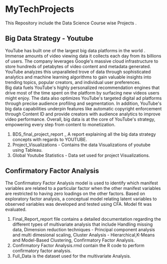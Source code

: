 # MyTechProjects
This Repository include the Data Science Course wise Projects .
## Big Data Strategy - Youtube
  YouTube has built one of the largest big data platforms in the world .  Immense amounts of video viewing data it collects each day from its billions of users. The company leverages Google's massive cloud infrastructure to store hundreds of petabytes of video content and metadata generated. YouTube analyzes this unparalleled trove of data through sophisticated analytics and machine learning algorithms to gain valuable insights into trending topics, popular creators, and individual user preferences.  
  Big data fuels YouTube's highly personalized recommendation engines that drive most of the time spent on the platform by surfacing new videos users might enjoy. The data also optimizes YouTube's targeted digital ad platforms through precise audience profiling and segmentation. In addition, YouTube's big data capabilities underpin features like automatic copyright enforcement through Content ID and provide creators with audience analytics to improve video performance. Overall, big data is at the core of YouTube's strategy, empowering every step from content to monetization. 
1) BDS_final_project_report _ A report explaining all the big data strategy concepts with regards to YOUTUBE.
2)  Project_Visualizations - Contains the data Visualizations of youtube using Tableau.
3)  Global Youtube Statistics - Data set used for project Visualizations.

## Confirmatory Factor Analysis
  The Confirmatory Factor Analysis model is used to identify which manifest variables are related to a particular factor when the other manifest variables are restricted to having zero loadings on the other factors. Based on exploratory factor analysis, a conceptual model relating latent variables to observed variables was developed and tested using CFA. Model fit was evaluated.

1) Final_Report_report file contains a detailed documentation regarding the different types of multivariate analysis that include Handling missing data, Dimension reduction techniques - Principal component analysis and multi dimesional scaling, Cluster Analysis - Hierarchical,K-Means and Model-Based Clustering, Confirmatory Factor Analysis.
2) Confirmatory Factor Analysis.rmd contain the R code to perform confirmatory factor analysis.
3) Full_Data is the dataset used for the multivariate Analysis.

